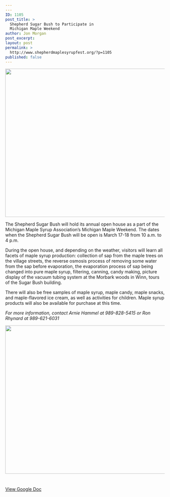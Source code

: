 ```yaml
---
---
ID: 1105
post_title: >
  Shepherd Sugar Bush to Participate in
  Michigan Maple Weekend
author: Jon Morgan
post_excerpt:
layout: post
permalink: >
  http://www.shepherdmaplesyrupfest.org/?p=1105
published: false
---
```

<b><img title="" src="http://www.shepherdmaplesyrupfest.org/wp-content/uploads/2018/02/null-5.jpeg" alt="" width="624" height="468" /></b>

The Shepherd Sugar Bush will hold its annual open house as a part of the Michigan Maple Syrup Association’s Michigan Maple Weekend. The dates when the Shepherd Sugar Bush will be open is March 17-18 from 10 a.m. to 4 p.m.

During the open house, and depending on the weather, visitors will learn all facets of maple syrup production: collection of sap from the maple trees on the village streets, the reverse osmosis process of removing some water from the sap before evaporation, the evaporation process of sap being changed into pure maple syrup, filtering, canning, candy making, picture display of the vacuum tubing system at the Morbark woods in Winn, tours of the Sugar Bush building.

There will also be free samples of maple syrup, maple candy, maple snacks, and maple-flavored ice cream, as well as activities for children. Maple syrup products will also be available for purchase at this time.

<i>For more information, contact Arnie Hammel at 989-828-5415 or Ron Rhynard at 989-621-6031</i>

<img title="" src="http://www.shepherdmaplesyrupfest.org/wp-content/uploads/2018/02/null-6.jpeg" alt="" width="624" height="468" />

#

<a href="https://docs.google.com/document/d/1-cbEmyq5XS1FMVWGc3nAL3_9RpWZcCLC4I4sVAUFZXI/edit?usp=sharing">View Google Doc</a>